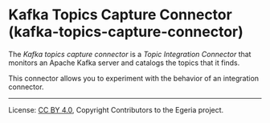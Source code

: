 <!-- SPDX-License-Identifier: CC-BY-4.0 -->
<!-- Copyright Contributors to the Egeria project. -->


# Kafka Topics Capture Connector (kafka-topics-capture-connector)

The *Kafka topics capture connector* is a *Topic Integration Connector* that monitors
an Apache Kafka server and catalogs the topics that it finds.

This connector allows you to experiment with the behavior of an integration connector.


----
License: [CC BY 4.0](https://creativecommons.org/licenses/by/4.0/),
Copyright Contributors to the Egeria project.